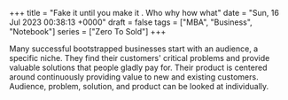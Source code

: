 +++ 
title = "Fake it until you make it . Who why how what"
date = "Sun, 16 Jul 2023 00:38:13 +0000"
draft = false
tags = ["MBA",  "Business", "Notebook"]
series = ["Zero To Sold"]
+++

Many successful bootstrapped businesses start with an audience, a specific niche. They find their customers' critical problems and provide valuable solutions that people gladly pay for. Their product is centered around continuously providing value to new and existing customers. Audience, problem, solution, and product can be looked at individually.